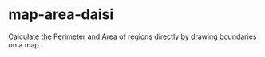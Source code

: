 # map-area-daisi
Calculate the Perimeter and Area of regions directly by drawing boundaries on a map.
